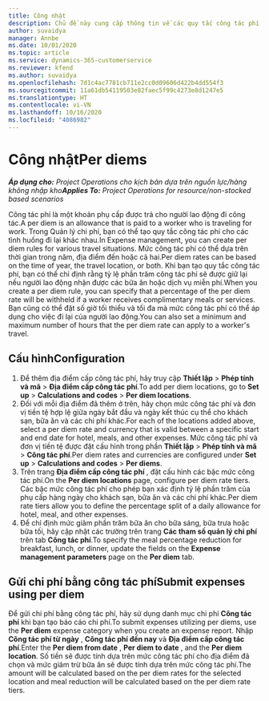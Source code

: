 ```yaml
---
title: Công nhật
description: Chủ đề này cung cấp thông tin về các quy tắc công tác phí được sử dụng trong Quản lý chi phí.
author: suvaidya
manager: Annbe
ms.date: 10/01/2020
ms.topic: article
ms.service: dynamics-365-customerservice
ms.reviewer: kfend
ms.author: suvaidya
ms.openlocfilehash: 7d1c4ac7781cb711e2cc0d09606d422b4dd554f3
ms.sourcegitcommit: 11a61db54119503e82faec5f99c4273e8d1247e5
ms.translationtype: HT
ms.contentlocale: vi-VN
ms.lasthandoff: 10/16/2020
ms.locfileid: "4086982"
---
```

# <a name="per-diems"></a><span data-ttu-id="cfdd7-103">Công nhật</span><span class="sxs-lookup"><span data-stu-id="cfdd7-103">Per diems</span></span>

<span data-ttu-id="cfdd7-104">_**Áp dụng cho:** Project Operations cho kịch bản dựa trên nguồn lực/hàng không nhập kho_</span><span class="sxs-lookup"><span data-stu-id="cfdd7-104">_**Applies To:** Project Operations for resource/non-stocked based scenarios_</span></span>


<span data-ttu-id="cfdd7-105">Công tác phí là một khoản phụ cấp được trả cho người lao động đi công tác.</span><span class="sxs-lookup"><span data-stu-id="cfdd7-105">A per diem is an allowance that is paid to a worker who is traveling for work.</span></span> <span data-ttu-id="cfdd7-106">Trong Quản lý chi phí, bạn có thể tạo quy tắc công tác phí cho các tình huống đi lại khác nhau.</span><span class="sxs-lookup"><span data-stu-id="cfdd7-106">In Expense management, you can create per diem rules for  various travel situations.</span></span> <span data-ttu-id="cfdd7-107">Mức công tác phí có thể dựa trên thời gian trong năm, địa điểm đến hoặc cả hai.</span><span class="sxs-lookup"><span data-stu-id="cfdd7-107">Per diem rates can be based on the time of year, the travel location, or both.</span></span> <span data-ttu-id="cfdd7-108">Khi bạn tạo quy tắc công tác phí, bạn có thể chỉ định rằng tỷ lệ phần trăm công tác phí sẽ được giữ lại nếu người lao động nhận được các bữa ăn hoặc dịch vụ miễn phí.</span><span class="sxs-lookup"><span data-stu-id="cfdd7-108">When you create a per diem  rule, you can specify that a percentage of the per diem rate will be withheld if a worker receives complimentary meals or services.</span></span> <span data-ttu-id="cfdd7-109">Bạn cũng có thể đặt số giờ tối thiểu và tối đa mà mức công tác phí có thể áp dụng cho việc đi lại của người lao động.</span><span class="sxs-lookup"><span data-stu-id="cfdd7-109">You can also set a minimum and maximum number of hours that the per diem rate can apply to a worker's travel.</span></span>

## <a name="configuration"></a><span data-ttu-id="cfdd7-110">Cấu hình</span><span class="sxs-lookup"><span data-stu-id="cfdd7-110">Configuration</span></span> 

1. <span data-ttu-id="cfdd7-111">Để thêm địa điểm cấp công tác phí, hãy truy cập **Thiết lập** > **Phép tính và mã** > **Địa điểm cấp công tác phí**.</span><span class="sxs-lookup"><span data-stu-id="cfdd7-111">To add per diem locations, go to **Set up** > **Calculations and codes** > **Per diem locations**.</span></span>
2. <span data-ttu-id="cfdd7-112">Đối với mỗi địa điểm đã thêm ở trên, hãy chọn mức công tác phí và đơn vị tiền tệ hợp lệ giữa ngày bắt đầu và ngày kết thúc cụ thể cho khách sạn, bữa ăn và các chi phí khác.</span><span class="sxs-lookup"><span data-stu-id="cfdd7-112">For each of the locations added above, select a per diem rate and currency that is valid between a specific start and end date for hotel, meals, and other expenses.</span></span> <span data-ttu-id="cfdd7-113">Mức công tác phí và đơn vị tiền tệ được đặt cấu hình trong phần **Thiết lập** > **Phép tính và mã** > **Công tác phí**.</span><span class="sxs-lookup"><span data-stu-id="cfdd7-113">Per diem rates and currencies are configured under **Set up** > **Calculations and codes** > **Per diems**.</span></span>
3. <span data-ttu-id="cfdd7-114">Trên trang **Địa điểm cấp công tác phí** , đặt cấu hình các bậc mức công tác phí.</span><span class="sxs-lookup"><span data-stu-id="cfdd7-114">On the **Per diem locations** page, configure per diem rate tiers.</span></span> <span data-ttu-id="cfdd7-115">Các bậc mức công tác phí cho phép bạn xác định tỷ lệ phần trăm của phụ cấp hàng ngày cho khách sạn, bữa ăn và các chi phí khác.</span><span class="sxs-lookup"><span data-stu-id="cfdd7-115">Per diem rate tiers allow you to define the percentage split of a daily allowance for hotel, meal, and other expenses.</span></span> 
4. <span data-ttu-id="cfdd7-116">Để chỉ định mức giảm phần trăm bữa ăn cho bữa sáng, bữa trưa hoặc bữa tối, hãy cập nhật các trường trên trang **Các tham số quản lý chi phí** trên tab **Công tác phí**.</span><span class="sxs-lookup"><span data-stu-id="cfdd7-116">To specify the meal percentage reduction for breakfast, lunch, or dinner, update the fields on the **Expense management parameters** page on the **Per diem** tab.</span></span> 
    
## <a name="submit-expenses-using-per-diem"></a><span data-ttu-id="cfdd7-117">Gửi chi phí bằng công tác phí</span><span class="sxs-lookup"><span data-stu-id="cfdd7-117">Submit expenses using per diem</span></span>
<span data-ttu-id="cfdd7-118">Để gửi chi phí bằng công tác phí, hãy sử dụng danh mục chi phí **Công tác phí** khi bạn tạo báo cáo chi phí.</span><span class="sxs-lookup"><span data-stu-id="cfdd7-118">To submit expenses utilizing per diems, use the **Per diem** expense category when you create an expense report.</span></span> <span data-ttu-id="cfdd7-119">Nhập **Công tác phí từ ngày** , **Công tác phí đến nay** và **Địa điểm cấp công tác phí**.</span><span class="sxs-lookup"><span data-stu-id="cfdd7-119">Enter the **Per diem from date** , **Per diem to date** ,  and the **Per diem location**.</span></span> <span data-ttu-id="cfdd7-120">Số tiền sẽ được tính dựa trên mức công tác phí cho địa điểm đã chọn và mức giảm trừ bữa ăn sẽ được tính dựa trên mức công tác phí.</span><span class="sxs-lookup"><span data-stu-id="cfdd7-120">The amount will be calculated based on the per diem rates for the selected location and meal reduction will be calculated based on the per diem rate tiers.</span></span>
